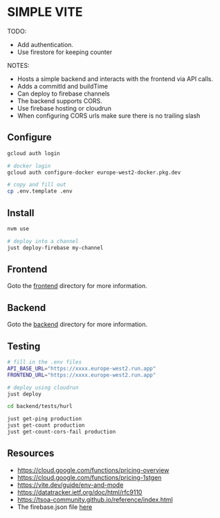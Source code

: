 # SIMPLE VITE

TODO:

* Add authentication.
* Use firestore for keeping counter

NOTES:

* Hosts a simple backend and interacts with the frontend via API calls.
* Adds a commitId and buildTime
* Can deploy to firebase channels
* The backend supports CORS.
* Use firebase hosting or cloudrun
* When configuring CORS urls make sure there is no trailing slash

## Configure

```sh
gcloud auth login

# docker login
gcloud auth configure-docker europe-west2-docker.pkg.dev

# copy and fill out
cp .env.template .env
```

## Install

```sh
nvm use

# deploy into a channel
just deploy-firebase my-channel
```

## Frontend

Goto the [frontend](./frontend/README.md) directory for more information.

## Backend

Goto the [backend](./backend/README.md) directory for more information.

## Testing

```sh
# fill in the .env files
API_BASE_URL="https://xxxx.europe-west2.run.app"
FRONTEND_URL="https://xxxx.europe-west2.run.app"

# deploy using cloudrun
just deploy

cd backend/tests/hurl

just get-ping production
just get-count production
just get-count-cors-fail production
```

## Resources

* https://cloud.google.com/functions/pricing-overview
* https://cloud.google.com/functions/pricing-1stgen
* https://vite.dev/guide/env-and-mode
* https://datatracker.ietf.org/doc/html/rfc9110
* https://tsoa-community.github.io/reference/index.html
* The firebase.json file [here](https://firebase.google.com/docs/cli#the_firebasejson_file)